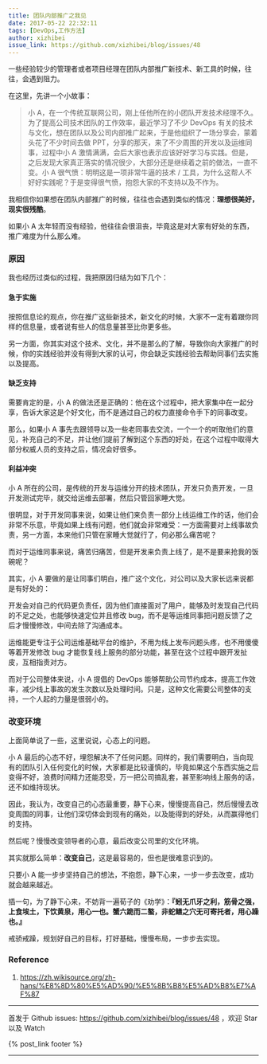```yaml
---
title: 团队内部推广之我见
date: 2017-05-22 22:32:11
tags: [DevOps,工作方法]
author: xizhibei
issue_link: https://github.com/xizhibei/blog/issues/48
---
```

一些经验较少的管理者或者项目经理在团队内部推广新技术、新工具的时候，往往，会遇到阻力。

在这里，先讲一个小故事：

> 小 A，在一个传统互联网公司，刚上任他所在的小团队开发技术经理不久。为了提高公司技术团队的工作效率，最近学习了不少 DevOps 有关的技术与文化，想在团队以及公司内部推广起来，于是他组织了一场分享会，蒙着头花了不少时间去做 PPT，分享的那天，来了不少周围的开发以及运维同事，过程中小 A 激情满满，会后大家也表示应该好好学习与实践。但是，之后发现大家真正落实的情况很少，大部分还是继续着之前的做法，一直不变。小 A 很气愤：明明这是一项非常牛逼的技术 / 工具，为什么这帮人不好好实践呢？于是变得很气愤，抱怨大家的不支持以及不作为。

我相信你如果想在团队内部推广的时候，往往也会遇到类似的情况：**理想很美好，现实很残酷**。

如果小 A 太年轻而没有经验，他往往会很沮丧，毕竟这是对大家有好处的东西，推广难度为什么那么难。

### 原因

我也经历过类似的过程，我把原因归结为如下几个：

#### 急于实施

按照信息论的观点，你在推广这些新技术，新文化的时候，大家不一定有着跟你同样的信息量，或者说有些人的信息量甚至比你更多些。

另一方面，你其实对这个技术、文化，并不是那么的了解，导致你向大家推广的时候，你的实践经验并没有得到大家的认可，你会缺乏实践经验去帮助同事们去实施以及提高。

#### 缺乏支持

需要肯定的是，小 A 的做法还是正确的：他在这个过程中，把大家集中在一起分享，告诉大家这是个好文化，而不是通过自己的权力直接命令手下的同事改变。

那么，如果小 A 事先去跟领导以及一些老同事去交流，一个一个的听取他们的意见，补充自己的不足，并让他们提前了解到这个东西的好处，在这个过程中取得大部分权威人员的支持之后，情况会好很多。

#### 利益冲突

小 A 所在的公司，是传统的开发与运维分开的技术团队，开发只负责开发，一旦开发测试完毕，就交给运维去部署，然后只管回家睡大觉。

很明显，对于开发同事来说，如果让他们来负责一部分上线运维工作的话，他们会非常不乐意，毕竟如果上线有问题，他们就会非常难受：一方面需要对上线事故负责，另一方面，本来他们只管在家睡大觉就行了，何必那么痛苦呢？

而对于运维同事来说，痛苦归痛苦，但是开发来负责上线了，是不是要来抢我的饭碗呢？

其实，小 A 要做的是让同事们明白，推广这个文化，对公司以及大家长远来说都是有好处的：

开发会对自己的代码更负责任，因为他们直接面对了用户，能够及时发现自己代码的不足之处，也能够快速定位并且修改 bug，而不是等运维同事把问题反馈了之后才慢慢修改，中间去除了沟通成本。

运维能更专注于公司运维基础平台的维护，不用为线上发布问题头疼，也不用傻傻等着开发修改 bug 才能恢复线上服务的部分功能，甚至在这个过程中跟开发扯皮，互相指责对方。

而对于公司整体来说，小 A 提倡的 DevOps 能够帮助公司节约成本，提高工作效率，减少线上事故的发生次数以及处理时间。只是，这种文化需要公司整体的支持，一个人起的力量是很弱小的。

### 改变环境

上面简单说了一些，这里说说，心态上的问题。

小 A 最后的心态不好，埋怨解决不了任何问题。同样的，我们需要明白，当向现有的团队引入任何变化的时候，大家都是比较谨慎的，毕竟如果这个东西实施之后变得不好，浪费时间精力还能忍受，万一把公司搞乱套，甚至影响线上服务的话，还不如维持现状。

因此，我认为，改变自己的心态最重要，静下心来，慢慢提高自己，然后慢慢去改变周围的同事，让他们深切体会到现有的痛处，以及能得到的好处，从而赢得他们的支持。

然后呢？慢慢改变领导者的心意，最后改变公司里的文化环境。

其实就那么简单：**改变自己**，这是最容易的，但也是很难意识到的。

只要小 A 能一步步坚持自己的想法，不抱怨，静下心来，一步一步去改变，成功就会越来越近。

插一句，为了静下心来，不妨背一遍荀子的《劝学》：**『蚓无爪牙之利，筋骨之强，上食埃土，下饮黄泉，用心一也。蟹六跪而二螯，非蛇鳝之穴无可寄托者，用心躁也。』**

戒骄戒躁，规划好自己的目标，打好基础，慢慢布局，一步步去实现。

### Reference

1.  <https://zh.wikisource.org/zh-hans/%E8%8D%80%E5%AD%90/%E5%8B%B8%E5%AD%B8%E7%AF%87>


***
首发于 Github issues: https://github.com/xizhibei/blog/issues/48 ，欢迎 Star 以及 Watch

{% post_link footer %}
***